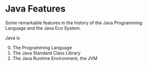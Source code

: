 # Java Features

Some remarkable features in the history of the Java Programming Language and the Java Eco System.

Java is 

0. The Programming Language
0. The Java Standard Class Library
0. The Java Runtime Environment, the JVM


